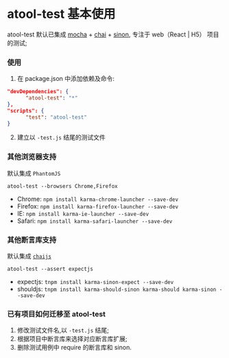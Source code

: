 <!-- toc -->

# atool-test 基本使用

atool-test 默认已集成 [mocha](http://mochajs.org/) + [chai](http://chaijs.com/) + [sinon](http://sinonjs.org/), 专注于 web（React | H5） 项目的测试;

### 使用

  1. 在 package.json 中添加依赖及命令: 

  ```json
  "devDependencies": {
        "atool-test": "*"
  },
  "scripts": {
        "test": "atool-test"
  }
  ```

  2. 建立以 `-test.js` 结尾的测试文件

### 其他浏览器支持

  默认集成 `PhantomJS`

```
atool-test --browsers Chrome,Firefox
```

  * Chrome: `npm install karma-chrome-launcher --save-dev`
  * Firefox: `npm install karma-firefox-launcher --save-dev`
  * IE: `npm install karma-ie-launcher --save-dev`
  * Safari: `npm install karma-safari-launcher --save-dev`

### 其他断言库支持

  默认集成 [`chaijs`](http://chaijs.com/)

```
atool-test --assert expectjs
```

  * expectjs: `tnpm install karma-sinon-expect --save-dev`
  * shouldjs: `tnpm install karma-should-sinon karma-should karma-sinon --save-dev`

### 已有项目如何迁移至 atool-test

  1. 修改测试文件名,以 `-test.js` 结尾;
  2. 根据项目中断言库来选择对应断言库扩展;
  3. 删除测试用例中 require 的断言库和 sinon.